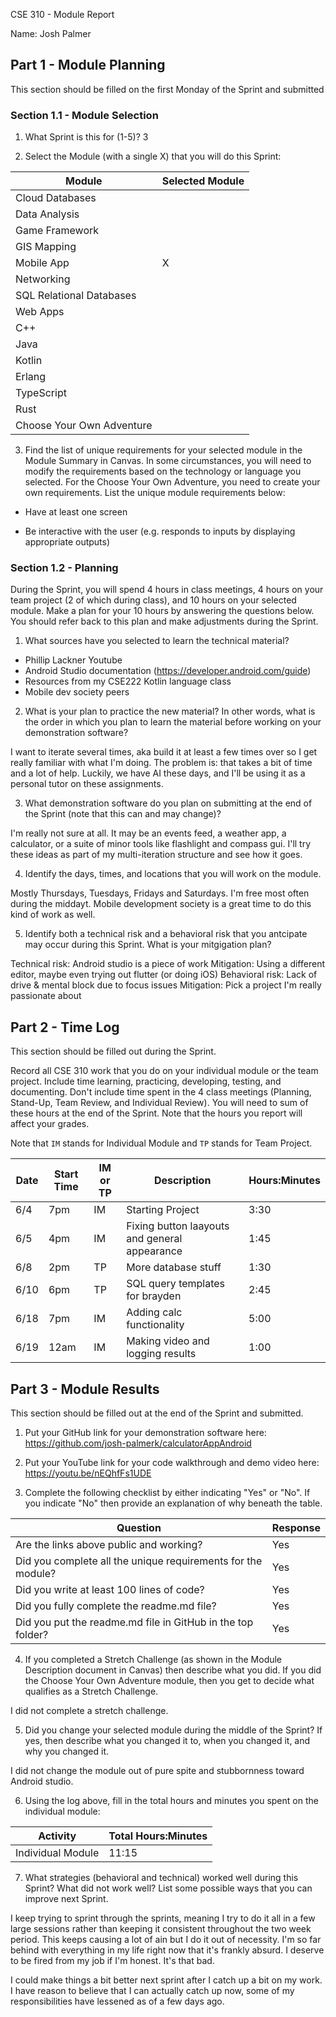 CSE 310 - Module Report

Name: Josh Palmer

## Part 1 - Module Planning

This section should be filled on the first Monday of the Sprint and submitted

### Section 1.1 - Module Selection

1. What Sprint is this for (1-5)? 3

2. Select the Module (with a single X) that you will do this Sprint:

|Module                   |Selected Module|
|-------------------------|---------------|
|Cloud Databases          |               |
|Data Analysis            |               |
|Game Framework           |               |
|GIS Mapping              |               |
|Mobile App               |       X       |
|Networking               |               |
|SQL Relational Databases |               |
|Web Apps                 |               |
|C++                      |               |
|Java                     |               |
|Kotlin                   |               |
|Erlang                   |               |
|TypeScript               |               |
|Rust                     |               |
|Choose Your Own Adventure|               |

3. Find the list of unique requirements for your selected module in the Module Summary in Canvas.  In some circumstances, you will need to modify the requirements based on the technology or language you selected.  For the Choose Your Own Adventure, you need to create your own requirements.  List the unique module requirements below:

* Have at least one screen

* Be interactive with the user (e.g. responds to inputs by displaying appropriate outputs)

### Section 1.2 - Planning

During the Sprint, you will spend 4 hours in class meetings, 4 hours on your team project (2 of which during class), and 10 hours on your selected module.  Make a plan for your 10 hours by answering the questions below.  You should refer back to this plan and make adjustments during the Sprint.

1. What sources have you selected to learn the technical material?

* Phillip Lackner Youtube
* Android Studio documentation (https://developer.android.com/guide)
* Resources from my CSE222 Kotlin language class
* Mobile dev society peers

2. What is your plan to practice the new material?  In other words, what is the order in which you plan to learn the material before working on your demonstration software?

I want to iterate several times, aka build it at least a few times over so I get really familiar with what I'm doing. The problem is: that takes a bit of time and a lot of help. Luckily, we have AI these days, and I'll be using it as a personal tutor on these assignments.

3. What demonstration software do you plan on submitting at the end of the Sprint (note that this can and may change)?

I'm really not sure at all. It may be an events feed, a weather app, a calculator, or a suite of minor tools like flashlight and compass gui. I'll try these ideas as part of my multi-iteration structure and see how it goes.

4. Identify the days, times, and locations that you will work on the module.

Mostly Thursdays, Tuesdays, Fridays and Saturdays. I'm free most often during the middayt. Mobile development society is a great time to do this kind of work as well.

5. Identify both a technical risk and a behavioral risk that you antcipate may occur during this Sprint.  What is your mitgigation plan?

Technical risk: Android studio is a piece of work
Mitigation: Using a different editor, maybe even trying out flutter (or doing iOS)
Behavioral risk: Lack of drive & mental block due to focus issues
Mitigation: Pick a project I'm really passionate about

## Part 2 - Time Log

This section should be filled out during the Sprint.

Record all CSE 310 work that you do on your individual module or the team project.  Include time learning, practicing, developing, testing, and documenting.  Don't include time spent in the 4 class meetings (Planning, Stand-Up, Team Review, and Individual Review).  You will need to sum of these hours at the end of the Sprint. Note that the hours you report will affect your grades.

Note that `IM` stands for Individual Module and `TP` stands for Team Project.

| Date | Start Time | IM or TP | Description                                   | Hours:Minutes |
|------|------------|----------|-----------------------------------------------|---------------|
| 6/4  | 7pm        | IM       | Starting Project                              | 3:30          |
| 6/5  | 4pm        | IM       | Fixing button laayouts and general appearance | 1:45          |
| 6/8  | 2pm        | TP       | More database stuff                           | 1:30          |
| 6/10 | 6pm        | TP       | SQL query templates for brayden               | 2:45          |
| 6/18 | 7pm        | IM       | Adding calc functionality                     | 5:00          |
| 6/19 | 12am       | IM       | Making video and logging results              | 1:00          |


## Part 3 - Module Results

This section should be filled out at the end of the Sprint and submitted.

1. Put your GitHub link for your demonstration software here: https://github.com/josh-palmerk/calculatorAppAndroid

2. Put your YouTube link for your code walkthrough and demo video here: https://youtu.be/nEQhfFs1UDE

3. Complete the following checklist by either indicating "Yes" or "No". If you indicate "No" then provide an explanation of why beneath the table.

|Question                                                    | Response |
|------------------------------------------------------------|----------|
|Are the links above public and working?                     | Yes      |
|Did you complete all the unique requirements for the module?| Yes      |
|Did you write at least 100 lines of code?                   | Yes      |
|Did you fully complete the readme.md file?                  | Yes      |
|Did you put the readme.md file in GitHub in the top folder? | Yes      |

4. If you completed a Stretch Challenge (as shown in the Module Description document in Canvas) then describe what you did.  If you did the Choose Your Own Adventure module, then you get to decide what qualifies as a Stretch Challenge.

I did not complete a stretch challenge.

5. Did you change your selected module during the middle of the Sprint?  If yes, then describe what you changed it to, when you changed it, and why you changed it.

I did not change the module out of pure spite and stubbornness toward Android studio.

6. Using the log above, fill in the total hours and minutes you spent on the individual module:

|Activity         | Total Hours:Minutes |
|-----------------|---------------------|
|Individual Module| 11:15               |

7. What strategies (behavioral and technical) worked well during this Sprint?  What did not work well?  List some possible ways that you can improve next Sprint.

I keep trying to sprint through the sprints, meaning I try to do it all in a few large sessions rather than keeping it consistent throughout the two week period. This keeps causing a lot of ain but I do it out of necessity. I'm so far behind with everything in my life right now that it's frankly absurd. I deserve to be fired from my job if I'm honest. It's that bad.

I could make things a bit better next sprint after I catch up a bit on my work. I have reason to believe that I can actually catch up now, some of my responsibilities have lessened as of a few days ago.